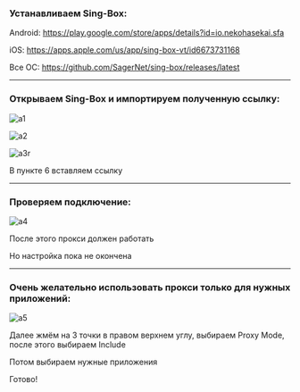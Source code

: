 ### Устанавливаем Sing-Box:
Android: https://play.google.com/store/apps/details?id=io.nekohasekai.sfa

iOS: https://apps.apple.com/us/app/sing-box-vt/id6673731168

Все ОС: https://github.com/SagerNet/sing-box/releases/latest

-----

### Открываем Sing-Box и импортируем полученную ссылку:
![a1](https://github.com/user-attachments/assets/5323c7f4-5e45-44dd-9cfe-1cd7ed0d2c1b)

![a2](https://github.com/user-attachments/assets/7dd5ee7f-2fd9-4258-81c2-032ca7631663)

![a3r](https://github.com/user-attachments/assets/bf683370-b5ce-4f48-abfb-5acdddc6a964)

В пункте 6 вставляем ссылку

-----

### Проверяем подключение:
![a4](https://github.com/user-attachments/assets/b1031b28-df75-4993-92f7-c1c9a0e6fb05)

После этого прокси должен работать

Но настройка пока не окончена

-----

### Очень желательно использовать прокси только для нужных приложений:
![a5](https://github.com/user-attachments/assets/ded0c2bb-09b6-47f9-82ff-f221fef2ad6a)

Далее жмём на 3 точки в правом верхнем углу, выбираем Proxy Mode, после этого выбираем Include

Потом выбираем нужные приложения

Готово!
